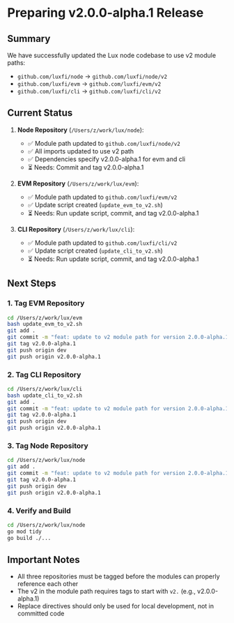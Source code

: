 # Preparing v2.0.0-alpha.1 Release

## Summary

We have successfully updated the Lux node codebase to use v2 module paths:
- `github.com/luxfi/node` → `github.com/luxfi/node/v2`
- `github.com/luxfi/evm` → `github.com/luxfi/evm/v2`
- `github.com/luxfi/cli` → `github.com/luxfi/cli/v2`

## Current Status

1. **Node Repository** (`/Users/z/work/lux/node`):
   - ✅ Module path updated to `github.com/luxfi/node/v2`
   - ✅ All imports updated to use v2 path
   - ✅ Dependencies specify v2.0.0-alpha.1 for evm and cli
   - ⏳ Needs: Commit and tag v2.0.0-alpha.1

2. **EVM Repository** (`/Users/z/work/lux/evm`):
   - ✅ Module path updated to `github.com/luxfi/evm/v2`
   - ✅ Update script created (`update_evm_to_v2.sh`)
   - ⏳ Needs: Run update script, commit, and tag v2.0.0-alpha.1

3. **CLI Repository** (`/Users/z/work/lux/cli`):
   - ✅ Module path updated to `github.com/luxfi/cli/v2`
   - ✅ Update script created (`update_cli_to_v2.sh`)
   - ⏳ Needs: Run update script, commit, and tag v2.0.0-alpha.1

## Next Steps

### 1. Tag EVM Repository
```bash
cd /Users/z/work/lux/evm
bash update_evm_to_v2.sh
git add .
git commit -m "feat: update to v2 module path for version 2.0.0-alpha.1"
git tag v2.0.0-alpha.1
git push origin dev
git push origin v2.0.0-alpha.1
```

### 2. Tag CLI Repository
```bash
cd /Users/z/work/lux/cli
bash update_cli_to_v2.sh
git add .
git commit -m "feat: update to v2 module path for version 2.0.0-alpha.1"
git tag v2.0.0-alpha.1
git push origin dev
git push origin v2.0.0-alpha.1
```

### 3. Tag Node Repository
```bash
cd /Users/z/work/lux/node
git add .
git commit -m "feat: update to v2 module path for version 2.0.0-alpha.1"
git tag v2.0.0-alpha.1
git push origin dev
git push origin v2.0.0-alpha.1
```

### 4. Verify and Build
```bash
cd /Users/z/work/lux/node
go mod tidy
go build ./...
```

## Important Notes

- All three repositories must be tagged before the modules can properly reference each other
- The v2 in the module path requires tags to start with `v2.` (e.g., v2.0.0-alpha.1)
- Replace directives should only be used for local development, not in committed code